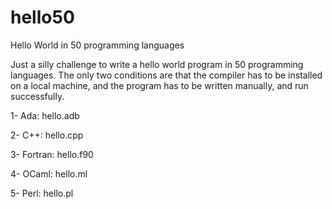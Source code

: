 # hello50
Hello World in 50 programming languages

Just a silly challenge to write a hello world program in 50 programming languages. The only two conditions are that the compiler has to be installed on a local machine, and the program has to be written manually, and run successfully.

1- Ada: hello.adb

2- C++: hello.cpp

3- Fortran: hello.f90

4- OCaml: hello.ml

5- Perl: hello.pl
